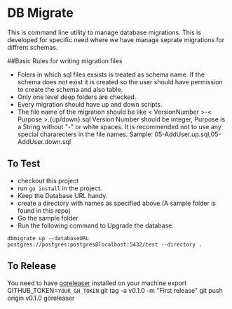 # DB Migrate
This is command line utility to manage database migrations. This is developed for specific need where we have manage seprate migrations for diffrent schemas.

##Basic Rules for writing migration files
- Folers in which sql files exsists is treated as schema name. If the schema does not exist it is created so  the user should have permission to create the schema and also table.
- Only one level deep folders are checked.
- Every migration should have up and down scripts.
- The file name of the migration should be like
  < VersionNumber >-< Purpose >.{up/down}.sql
  Version Number should be integer, Purpose is a String without "-" or white spaces. It is recommended not to use any special chararecters in  the file names.
  Sample: 05-AddUser.up.sql,05-AddUser.down.sql
  
## To Test
- checkout this project
- run ```go install``` in the project.
- Keep the Database URL handy.
- create a directory with names as specified above.(A sample folder is found in this repo)
- Go the sample folder
- Run the following command to Upgrade the database.
```
dbmigrate up --databaseURL postgres://postgres:postgres@localhost:5432/test --directory .
```


## To Release 
You need to have [goreleaser](https://goreleaser.com/) installed on your machine
export GITHUB_TOKEN=`YOUR_GH_TOKEN`
git tag -a v0.1.0 -m "First release"
git push origin v0.1.0
goreleaser